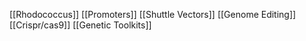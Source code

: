 [[Rhodococcus]]
[[Promoters]]
[[Shuttle Vectors]]
[[Genome Editing]]
[[Crispr/cas9]]
[[Genetic Toolkits]]
